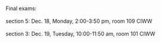 
<div class="important">

<!--
<div class="lecture1">
<div class="lecture2">
<div class="recitation">
<div class="important">
-->
<div class="column_date">

 <br> 
 

</div>

<div class="column_materials">
<p markdown="block">

Final exams: <br> <br>
section 5: Dec. 18, Monday, 2:00-3:50 pm, room 109 CIWW <br> <br>
section 3: Dec. 19, Tuesday, 10:00-11:50 am, room 101 CIWW <br><br> 





<br><br>


</p>
</div>

<div class="column_assign">
<p markdown="block">

</p>
</div>
    
</div>
